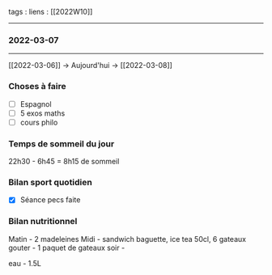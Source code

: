 tags :
liens : [[2022W10]]

---
###  2022-03-07

---

[[2022-03-06]] -> Aujourd'hui -> [[2022-03-08]]



### Choses à faire
- [ ] Espagnol
- [ ] 5 exos maths
- [ ] cours philo

### Temps de sommeil du jour

22h30 - 6h45 = 8h15 de sommeil

### Bilan sport quotidien

- [x] Séance pecs faite

### Bilan nutritionnel

Matin - 2 madeleines
Midi - sandwich baguette, ice tea 50cl, 6 gateaux
gouter - 1 paquet de gateaux
soir -

eau - 1.5L